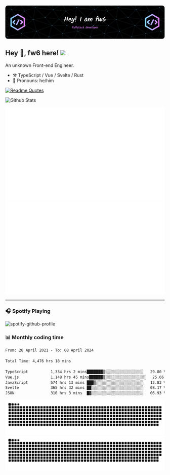 ![Header](github-header-image.png)

## Hey 👋, fw6 here! <img src="https://github.githubassets.com/images/mona-whisper.gif" height="24" />


An unknown Front-end Engineer.

-   :hammer_and_pick: TypeScript / Vue / Svelte / Rust
-   :man: Pronouns: he/him


[![Readme Quotes](https://quotes-github-readme.vercel.app/api?type=horizontal&theme=algolia)](https://github.com/piyushsuthar/github-readme-quotes)



![Github Stats](https://github-readme-stats.vercel.app/api?username=fw6&bg_color=30,e96443,904e95&title_color=fff&text_color=fff)

![](https://raw.githubusercontent.com/fw6/github-stats-transparent/output/generated/overview.svg)
![](https://raw.githubusercontent.com/fw6/github-stats-transparent/output/generated/languages.svg)


---

### 🎧 Spotify Playing

<!-- ![spotify-github-profile](/img/default.svg) -->

![spotify-github-profile](https://spotify-github-profile.vercel.app/api/view.svg?uid=r6wn4hdvypv0lkzyrj0e0pjct&cover_image=true&theme=default&show_offline=true&background_color=9a10ad&interchange=true&bar_color_cover=true)



### :bar_chart: Monthly coding time 

<!--START_SECTION:waka-->

```txt
From: 28 April 2021 - To: 08 April 2024

Total Time: 4,476 hrs 18 mins

TypeScript          1,334 hrs 2 mins███████▒░░░░░░░░░░░░░░░░░   29.80 %
Vue.js              1,148 hrs 45 mins██████▒░░░░░░░░░░░░░░░░░░   25.66 %
JavaScript          574 hrs 13 mins ███▒░░░░░░░░░░░░░░░░░░░░░   12.83 %
Svelte              365 hrs 32 mins ██░░░░░░░░░░░░░░░░░░░░░░░   08.17 %
JSON                310 hrs 3 mins  █▓░░░░░░░░░░░░░░░░░░░░░░░   06.93 %
```

<!--END_SECTION:waka-->




![github contribution grid snake animation](https://raw.githubusercontent.com/platane/platane/output/github-contribution-grid-snake-dark.svg#gh-dark-mode-only)![github contribution grid snake animation](https://raw.githubusercontent.com/platane/platane/output/github-contribution-grid-snake.svg#gh-light-mode-only)
